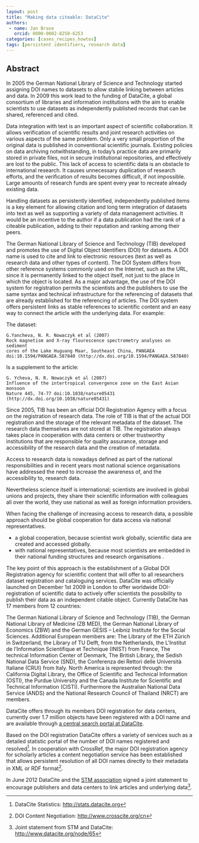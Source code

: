 ```yaml
---
layout: post
title: "Making data citeable: DataCite"
authors:
 - name: Jan Brase
   orcid: 0000-0002-8250-6253
categories: [cases_recipes_howtos]
tags: [persistent identifiers, research data]
---
```


## Abstract

In 2005 the German National Library of Science and Technology started
assigning DOI names to datasets to allow stabile linking between
articles and data. In 2009 this work lead to the funding of DataCite, a
global consortium of libraries and information institutions with the aim
to enable scientists to use datasets as independently published records
that can be shared, referenced and cited.

Data integration with text is an important aspect of scientific
collaboration. It allows verification of scientific results and joint
research activities on various aspects of the same problem. Only a very
small proportion of the original data is published in conventional
scientific journals. Existing policies on data archiving
notwithstanding, in today’s practice data are primarily stored in
private files, not in secure institutional repositories, and effectively
are lost to the public. This lack of access to scientific data is an
obstacle to international research. It causes unnecessary duplication of
research efforts, and the verification of results becomes difficult, if
not impossible. Large amounts of research funds are spent every year to
recreate already existing data.

Handling datasets as persistently identified, independently published
items is a key element for allowing citation and long term integration
of datasets into text as well as supporting a variety of data management
activities. It would be an incentive to the author if a data publication
had the rank of a citeable publication, adding to their reputation and
ranking among their peers.

The German National Library of Science and Technology (TIB) developed
and promotes the use of Digital Object Identifiers (DOI) for datasets. A
DOI name is used to cite and link to electronic resources (text as well
as research data and other types of content). The DOI System differs
from other reference systems commonly used on the Internet, such as the
URL, since it is permanently linked to the object itself, not just to
the place in which the object is located. As a major advantage, the use
of the DOI system for registration permits the scientists and the
publishers to use the same syntax and technical infrastructure for the
referencing of datasets that are already established for the referencing
of articles. The DOI system offers persistent links as stable references
to scientific content and an easy way to connect the article with the
underlying data. For example:

The dataset:

    G.Yancheva, N. R. Nowaczyk et al (2007)
    Rock magnetism and X-ray flourescence spectrometry analyses on sediment
    cores of the Lake Huguang Maar, Southeast China, PANGAEA
    doi:10.1594/PANGAEA.587840 (http://dx.doi.org/10.1594/PANGAEA.587840)

Is a supplement to the article:

    G. Ycheva, N. R. Nowaczyk et al (2007)
    Influence of the intertropical convergence zone on the East Asian monsoon
    Nature 445, 74-77 doi:10.1038/nature05431 (http://dx.doi.org/10.1038/nature05431)

Since 2005, TIB has been an official DOI Registration Agency with a
focus on the registration of research data. The role of TIB is that of
the actual DOI registration and the storage of the relevant metadata of
the dataset. The research data themselves are not stored at TIB. The
registration always takes place in cooperation with data centers or
other trustworthy institutions that are responsible for quality
assurance, storage and accessibility of the research data and the
creation of metadata.

Access to research data is nowadays defined as part of the national
responsibilities and in recent years most national science organisations
have addressed the need to increase the awareness of, and the
accessibility to, research data.

Nevertheless science itself is international; scientists are involved in
global unions and projects, they share their scientific information with
colleagues all over the world, they use national as well as foreign
information providers.

When facing the challenge of increasing access to research data, a
possible approach should be global cooperation for data access via
national representatives.

- a global cooperation, because scientist work globally, scientific data
are created and accessed globally.
- with national representatives, because most scientists are embedded in
their national funding structures and research organisations .

The key point of this approach is the establishment of a Global DOI
Registration agency for scientific content that will offer to all
researchers dataset registration and cataloguing services. DataCite was
officially launched on December 1st 2009 in London to offer worldwide
DOI-registration of scientific data to actively offer scientists the
possibility to publish their data as an independent citable object.
Currently DataCite has 17 members from 12 countries:

The German National Library of Science and Technology (TIB), the German
National Library of Medicine (ZB MED), the German National Library of
Economics (ZBW) and the German GESIS – Leibniz Institute for the Social
Sciences. Additional European members are: The Library of the ETH Zürich
in Switzerland, the Library of TU Delft, from the Netherlands, the
L’Institut de l’Information Scientifique et Technique (INIST) from
France, The technical Information Center of Denmark, The British
Library, the Sedish National Data Service (SND), the Conferenza dei
Rettori delle Università Italiane (CRUI) from Italy. North America is
represented through: the California Digital Library, the Office of
Scientific and Technical Information (OSTI), the Purdue University and
the Canada Institute for Scientific and Technical Information (CISTI).
Furthermore the Australian National Data Service (ANDS) and the National
Research Council of Thailand (NRCT) are members.

DataCite offers through its members DOI registration for data centers,
currently over 1.7 million objects have been registered with a DOI name
and are available through [a central search portal at
DataCite](http://search.datacite.org/ui).

Based on the DOI registration DataCite offers a variety of services such
as a detailed statistic portal of the number of DOI names registered and
resolved[^1]. In cooperation with CrossRef, the major DOI registration
agency for scholarly articles a content negotiation service has been
established that allows persistent resolution of all DOI names directly
to their metadata in XML or RDF format[^2].

In June 2012 DataCite and the [STM association](http://stm-assoc.org) signed a joint
statement to encourage publishers and data centers to link articles and
underlying data[^3].

[^1]: DataCite Statistics: <http://stats.datacite.org>
[^2]: DOI Content Negotiation: <http://www.crosscite.org/cn>
[^3]: Joint statement from STM and DataCite: <http://www.datacite.org/node/65>
